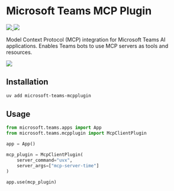# Microsoft Teams MCP Plugin

<p>
    <a href="https://pypi.org/project/microsoft-teams-mcpplugin/" target="_blank">
        <img src="https://img.shields.io/pypi/v/microsoft-teams-mcpplugin" />
    </a>
    <a href="https://pypi.org/project/microsoft-teams-mcpplugin/" target="_blank">
        <img src="https://img.shields.io/pypi/dw/microsoft-teams-mcpplugin" />
    </a>
</p>

Model Context Protocol (MCP) integration for Microsoft Teams AI applications.
Enables Teams bots to use MCP servers as tools and resources.

<a href="https://microsoft.github.io/teams-ai" target="_blank">
    <img src="https://img.shields.io/badge/📖 Getting Started-blue?style=for-the-badge" />
</a>

## Installation

```bash
uv add microsoft-teams-mcpplugin
```

## Usage

```python
from microsoft.teams.apps import App
from microsoft.teams.mcpplugin import McpClientPlugin

app = App()

mcp_plugin = McpClientPlugin(
    server_command="uvx",
    server_args=["mcp-server-time"]
)

app.use(mcp_plugin)
```
